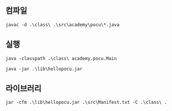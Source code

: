 ## 컴파일

`javac -d .\class\ .\src\academy\pocu\*.java`

## 실행 

`java -classpath .\class\ academy.pocu.Main`

`java -jar .\lib\hellopocu.jar`

## 라이브러리

`jar -cfm .\lib\hellopocu.jar .\src\Manifest.txt -C .\class\ .`
